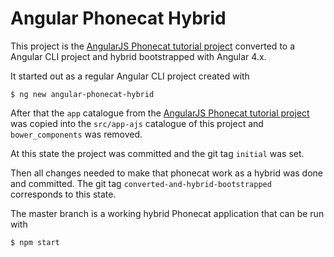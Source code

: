 # Angular Phonecat Hybrid

This project is the [AngularJS Phonecat tutorial project](https://github.com/angular/angular-phonecat)
converted to a Angular CLI project and hybrid bootstrapped with Angular 4.x.

It started out as a regular Angular CLI project created with

    $ ng new angular-phonecat-hybrid
    
After that the `app` catalogue from the [AngularJS Phonecat tutorial project](https://github.com/angular/angular-phonecat)
was copied into the `src/app-ajs` catalogue of this project and `bower_components` was removed.

At this state the project was committed and the git tag `initial` was set. 

Then all changes needed to make that phonecat work as a hybrid was done
and committed. The git tag `converted-and-hybrid-bootstrapped` corresponds
to this state. 

The master branch is a working hybrid Phonecat application that can be run with

    $ npm start
    
